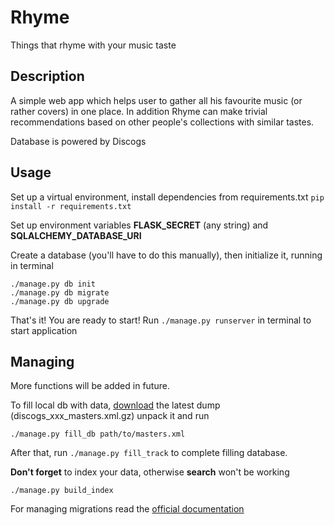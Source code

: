 # Rhyme
Things that rhyme with your music taste

## Description

A simple web app which helps user to gather all his favourite music (or rather covers) in one place. In addition Rhyme can make trivial 
recommendations based on other people's collections with similar tastes.

Database is powered by Discogs

## Usage

Set up a virtual environment, install dependencies from requirements.txt
`pip install -r requirements.txt`

Set up environment variables **FLASK_SECRET** (any string) and **SQLALCHEMY_DATABASE_URI**

Create a database (you'll have to do this manually), then initialize it, running in terminal
```
./manage.py db init
./manage.py db migrate
./manage.py db upgrade
```
That's it! You are ready to start! Run `./manage.py runserver` in terminal to start application

## Managing

More functions will be added in future. 

To fill local db with data, [download](http://data.discogs.com/) the latest dump (discogs_xxx_masters.xml.gz) unpack it and run
```
./manage.py fill_db path/to/masters.xml
```

After that, run `./manage.py fill_track` to complete filling database.

**Don't forget** to index your data, otherwise **search** won't be working
```
./manage.py build_index
```

For managing migrations read the [official documentation](https://flask-migrate.readthedocs.io/en/latest/)
